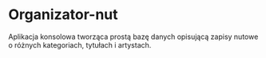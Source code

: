 # Organizator-nut
Aplikacja konsolowa tworząca prostą bazę danych opisującą zapisy nutowe o różnych kategoriach, tytułach i artystach.
